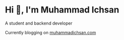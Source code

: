 <h1>Hi 👋, I'm Muhammad Ichsan</h1>

A student and backend developer

Currently blogging on <a href="https://muhammadichsan.com">muhammadichsan.com</a>
